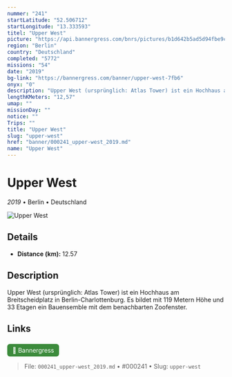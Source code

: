 ```yaml
---
nummer: "241"
startLatitude: "52.506712"
startLongitude: "13.333593"
titel: "Upper West"
picture: "https://api.bannergress.com/bnrs/pictures/b1d642b5ad5d94fbe9c0a94bdbb0ff18"
region: "Berlin"
country: "Deutschland"
completed: "5772"
missions: "54"
date: "2019"
bg-link: "https://bannergress.com/banner/upper-west-7fb6"
onyx: "0"
description: "Upper West (ursprünglich: Atlas Tower) ist ein Hochhaus am Breitscheidplatz in Berlin-Charlottenburg. Es bildet mit 119 Metern Höhe und 33 Etagen ein Bauensemble mit dem benachbarten Zoofenster."
lengthKMeters: "12,57"
umap: ""
missionDay: ""
notice: ""
Trips: ""
title: "Upper West"
slug: "upper-west"
href: "banner/000241_upper-west_2019.md"
name: "Upper West"
---
```

# Upper West

*2019* • Berlin • Deutschland

![Upper West](https://api.bannergress.com/bnrs/pictures/b1d642b5ad5d94fbe9c0a94bdbb0ff18)



## Details
- **Distance (km):** 12.57






## Description
Upper West (ursprünglich: Atlas Tower) ist ein Hochhaus am Breitscheidplatz in Berlin-Charlottenburg. Es bildet mit 119 Metern Höhe und 33 Etagen ein Bauensemble mit dem benachbarten Zoofenster.



## Links
<a href="https://bannergress.com/banner/upper-west-7fb6" style="display:inline-block;margin:6px 8px 0 0;padding:6px 12px;background:#3c8b3c;color:#fff;text-decoration:none;border-radius:6px;">🔗 Bannergress</a>




> File: `000241_upper-west_2019.md` • #000241 • Slug: `upper-west`
